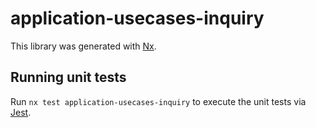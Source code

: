 # application-usecases-inquiry

This library was generated with [Nx](https://nx.dev).

## Running unit tests

Run `nx test application-usecases-inquiry` to execute the unit tests via [Jest](https://jestjs.io).
